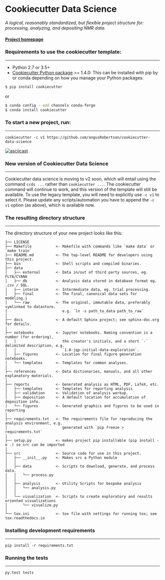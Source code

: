 # Cookiecutter Data Science

_A logical, reasonably standardized, but flexible project structure for: processing, analyzing, and depositing NMR data._


#### [Project homepage](http://angusRobertson.github.io/cookiecutter-data-science/)


### Requirements to use the cookiecutter template:
-----------
 - Python 2.7 or 3.5+
 - [Cookiecutter Python package](http://cookiecutter.readthedocs.org/en/latest/installation.html) >= 1.4.0: This can be installed with pip by or conda depending on how you manage your Python packages:

``` bash
$ pip install cookiecutter
```

or

``` bash
$ conda config --add channels conda-forge
$ conda install cookiecutter
```


### To start a new project, run:
------------

    cookiecutter -c v1 https://github.com/angusRobertson/cookiecutter-data-science


[![asciicast](https://asciinema.org/a/244658.svg)](https://asciinema.org/a/244658)

### New version of Cookiecutter Data Science
------------
Cookiecutter data science is moving to v2 soon, which will entail using
the command `ccds ...` rather than `cookiecutter ...`. The cookiecutter command
will continue to work, and this version of the template will still be available.
To use the legacy template, you will need to explicitly use `-c v1` to select it.
Please update any scripts/automation you have to append the `-c v1` option (as above),
which is available now.


### The resulting directory structure
------------

The directory structure of your new project looks like this:

```
├── LICENSE
├── Makefile           <- Makefile with commands like `make data` or `make train`
├── README.md          <- The top-level README for developers using this project.
├── bin                <- Shell scripts and compiled binaries.
├── data
│   ├── external       <- Data in/out of third party sources, eg. FLYA/CYANA 
│   ├── db             <- Analysis data stored in database format eg. .csv / SQL.
│   ├── interim        <- Intermediate data, eg. trial processing.
│   ├── final          <- The final, canonical data sets for modeling.j
│   └── raw            <- The original, immutable data, preferably symlinked to datastore.
|                         e.g. `ln -s path_to_data path_to_raw`
|
├── docs               <- A default Sphinx project; see sphinx-doc.org for details.
│
├── notebooks          <- Jupyter notebooks. Naming convention is a number (for ordering),
│   |                     the creator's initials, and a short `-` delimited description, e.g.
│   |                     `1.0-jqp-initial-data-exploration`.
│   ├── figures        <- Location for final figure generation notebooks.  
│   └── templates      <- Templates for common analyses.  
|
├── references         <- Data dictionaries, manuals, and all other explanatory materials.
│
├── reports            <- Generated analysis as HTML, PDF, LaTeX, etc.
│   ├── templates      <- Templates for reporting analysis  
│   ├── validation     <- Validation of analysis workup.
│   ├── deposition     <- A default location for accumulation of deposition info.
│   └── figures        <- Generated graphics and figures to be used in reporting
│
├── requirements.txt   <- The requirements file for reproducing the analysis environment, e.g.
│                         generated with `pip freeze > requirements.txt`
│
├── setup.py           <- makes project pip installable (pip install -e .) so src can be imported
|
├── src                <- Source code for use in this project.
│   ├── __init__.py    <- Makes src a Python module
│   │
│   ├── data           <- Scripts to download, generate, and process data.
│   │   └── process.py
│   │
│   ├── analysis       <- Utility Scripts for bespoke analysis
│   │   └── analysis.py
│   │
│   └── visualization  <- Scripts to create exploratory and results oriented visualizations
│       └── visualize.py
│
└── tox.ini            <- tox file with settings for running tox; see tox.readthedocs.io
```


### Installing development requirements
------------

    pip install -r requirements.txt

### Running the tests
------------

    py.test tests
